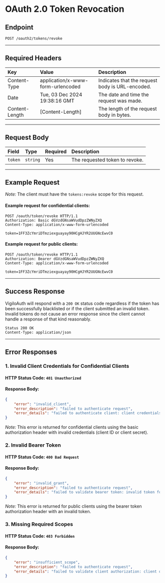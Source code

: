 #  OAuth 2.0 Token Revocation

## Endpoint
```http
POST /oauth2/tokens/revoke

```

---

## Required Headers
| Key             | Value                              | Description                                     |
| :-------------- | :----------------------------------| :-----------------------------------------------|
| Content-Type    | application/x-www-form-urlencoded  | Indicates that the request body is URL-encoded. |
| Date            | Tue, 03 Dec 2024 19:38:16 GMT      | The date and time the request was made.         |
| Content-Length  | [Content-Length]                   | The length of the request body in bytes.        |

---

## Request Body
| Field        | Type       | Required  | Description                           |
| :------------|:-----------|:----------|:--------------------------------------|
| `token`      | `string`   | Yes       | The requested token to revoke.        |

---

## Example Request
*Note:* The client must have the `tokens:revoke` scope for this request.

#### Example request for confidential clients:
```http
POST /oauth/token/revoke HTTP/1.1
Authorization: Basic dGVzdGNsaWVudDpzZWNyZXQ
Content-Type: application/x-www-form-urlencoded

token=1FF3ZcYmriDTmziexguayay90HCgHJYR2UUGNcEwvC0
```

#### Example request for public clients:
```http
POST /oauth/token/revoke HTTP/1.1
Authorization: Bearer dGVzdGNsaWVudDpzZWNyZXQ
Content-Type: application/x-www-form-urlencoded

token=1FF3ZcYmriDTmziexguayay90HCgHJYR2UUGNcEwvC0
```

---

## Success Response
VigiloAuth will respond with a `200 OK` status code regardless if the token has been successfully blacklisted or if the client submitted an invalid token.
Invalid tokens do not cause an error response since the client cannot handle a response of that kind reasonably.

```http
Status 200 OK
Content-Type: application/json
```

---

## Error Responses

### 1. Invalid Client Credentials for Confidential Clients
#### HTTP Status Code: `401 Unauthorized`
#### Response Body:
```json
{
    "error": "invalid_client",
    "error_description": "failed to authenticate request",
    "error_details": "failed to authenticate client: client credentials are either missing or invalid"
}
```
*Note:* This error is returned for confidential clients using the basic authorization header with invalid credentials (client ID or client secret).

### 2. Invalid Bearer Token
#### HTTP Status Code: `400 Bad Request`
#### Response Body:
```json
{
    "error": "invalid_grant",
    "error_description": "failed to authenticate request",
    "error_details": "failed to validate bearer token: invalid token format"
}
```
*Note:* This error is returned for public clients using the bearer token authorization header with an invalid token.

### 3. Missing Required Scopes
#### HTTP Status Code: `403 Forbidden`
#### Response Body:
```json
{
    "error": "insufficient_scope",
    "error_description": "failed to authenticate request",
    "error_details": "failed to validate client authorization: client does have the required scope(s)"
}
```